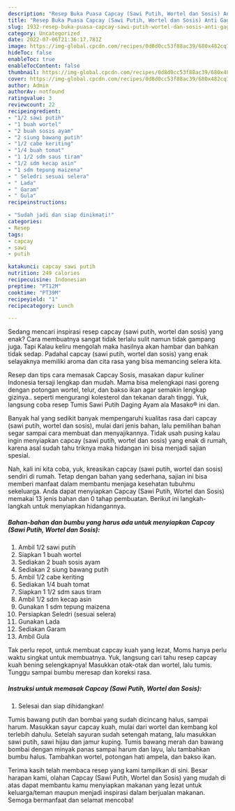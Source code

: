 ```yaml
---
description: "Resep Buka Puasa Capcay (Sawi Putih, Wortel dan Sosis) Anti Gagal"
title: "Resep Buka Puasa Capcay (Sawi Putih, Wortel dan Sosis) Anti Gagal"
slug: 1932-resep-buka-puasa-capcay-sawi-putih-wortel-dan-sosis-anti-gagal
category: Uncategorized
date: 2022-07-06T21:36:17.781Z
image: https://img-global.cpcdn.com/recipes/0d8d0cc53f88ac39/680x482cq70/capcay-sawi-putih-wortel-dan-sosis-foto-resep-utama.jpg
hideToc: false
enableToc: true
enableTocContent: false
thumbnail: https://img-global.cpcdn.com/recipes/0d8d0cc53f88ac39/680x482cq70/capcay-sawi-putih-wortel-dan-sosis-foto-resep-utama.jpg
cover: https://img-global.cpcdn.com/recipes/0d8d0cc53f88ac39/680x482cq70/capcay-sawi-putih-wortel-dan-sosis-foto-resep-utama.jpg
author: Admin
authorAv: notfound
ratingvalue: 3
reviewcount: 22
recipeingredient:
- "1/2 sawi putih"
- "1 buah wortel"
- "2 buah sosis ayam"
- "2 siung bawang putih"
- "1/2 cabe keriting"
- "1/4 buah tomat"
- "1 1/2 sdm saus tiram"
- "1/2 sdm kecap asin"
- "1 sdm tepung maizena"
- " Seledri sesuai selera"
- " Lada"
- " Garam"
- " Gula"
recipeinstructions:

- "Sudah jadi dan siap dinikmati!"
categories:
- Resep
tags:
- capcay
- sawi
- putih

katakunci: capcay sawi putih 
nutrition: 249 calories
recipecuisine: Indonesian
preptime: "PT12M"
cooktime: "PT39M"
recipeyield: "1"
recipecategory: Lunch

---
```



Sedang mencari inspirasi resep capcay (sawi putih, wortel dan sosis) yang enak? Cara membuatnya sangat tidak terlalu sulit namun tidak gampang juga. Tapi Kalau keliru mengolah maka hasilnya akan hambar dan bahkan tidak sedap. Padahal capcay (sawi putih, wortel dan sosis) yang enak selayaknya memiliki aroma dan cita rasa yang bisa memancing selera kita.


Resep dan tips cara memasak Capcay Sosis, masakan dapur kuliner Indonesia tersaji lengkap dan mudah. Mama bisa melengkapi nasi goreng dengan potongan wortel, telur, dan bakso ikan agar semakin lengkap gizinya.. seperti mengurangi kolesterol dan tekanan darah tinggi. Yuk, langsung coba resep Tumis Sawi Putih Daging Ayam ala Masako® ini dan.

Banyak hal yang sedikit banyak mempengaruhi kualitas rasa dari capcay (sawi putih, wortel dan sosis), mulai dari jenis bahan, lalu pemilihan bahan segar sampai cara membuat dan menyajikannya. Tidak usah pusing kalau ingin menyiapkan capcay (sawi putih, wortel dan sosis) yang enak di rumah, karena asal sudah tahu triknya maka hidangan ini bisa menjadi sajian spesial.


Nah, kali ini kita coba, yuk, kreasikan capcay (sawi putih, wortel dan sosis) sendiri di rumah. Tetap dengan bahan yang sederhana, sajian ini bisa memberi manfaat dalam membantu menjaga kesehatan tubuhmu sekeluarga. Anda dapat menyiapkan Capcay (Sawi Putih, Wortel dan Sosis) memakai 13 jenis bahan dan 0 tahap pembuatan. Berikut ini langkah-langkah untuk menyiapkan hidangannya.

<!--inarticleads1-->

##### Bahan-bahan dan bumbu yang harus ada untuk menyiapkan Capcay (Sawi Putih, Wortel dan Sosis):

1. Ambil 1/2 sawi putih
1. Siapkan 1 buah wortel
1. Sediakan 2 buah sosis ayam
1. Sediakan 2 siung bawang putih
1. Ambil 1/2 cabe keriting
1. Sediakan 1/4 buah tomat
1. Siapkan 1 1/2 sdm saus tiram
1. Ambil 1/2 sdm kecap asin
1. Gunakan 1 sdm tepung maizena
1. Persiapkan  Seledri (sesuai selera)
1. Gunakan  Lada
1. Sediakan  Garam
1. Ambil  Gula


Tak perlu repot, untuk membuat capcay kuah yang lezat, Moms hanya perlu waktu singkat untuk membuatnya. Yuk, langsung cari tahu resep capcay kuah bening selengkapnya! Masukkan otak-otak dan wortel, lalu tumis. Tunggu sampai bumbu meresap dan koreksi rasa. 

<!--inarticleads2-->

##### Instruksi untuk memasak Capcay (Sawi Putih, Wortel dan Sosis):


1. Selesai dan siap dihidangkan!

Tumis bawang putih dan bombai yang sudah dicincang halus, sampai harum. Masukkan sayur capcay kuah, mulai dari wortel dan kembang kol terlebih dahulu. Setelah sayuran sudah setengah matang, lalu masukkan sawi putih, sawi hijau dan jamur kuping. Tumis bawang merah dan bawang bombai dengan minyak panas sampai harum dan layu, lalu tambahkan bumbu halus. Tambahkan wortel, potongan hati ampela, dan bakso ikan. 

Terima kasih telah membaca resep yang kami tampilkan di sini. Besar harapan kami, olahan Capcay (Sawi Putih, Wortel dan Sosis) yang mudah di atas dapat membantu kamu menyiapkan makanan yang lezat untuk keluarga/teman maupun menjadi inspirasi dalam berjualan makanan. Semoga bermanfaat dan selamat mencoba!
